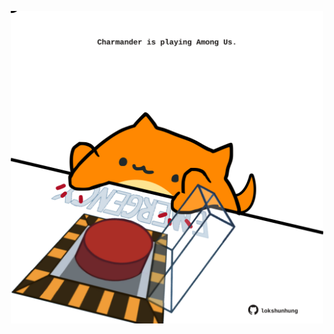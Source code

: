 <!-- built at 08/09/2022, 24:02:43 UTC -->
<p align="center">
  <img width="500" height="500" src="./ReadmeImage.svg">
</p>
